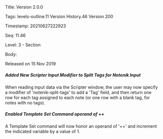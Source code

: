 Title:  Version 2.0.0

Tags:   levels-outline.11 Version History.46 Version 200

Timestamp: 20210627222923

Seq:    11.46

Level:  3 - Section

Body: 

Released on 15 Nov 2019
 
##### Added New Scripter Input Modifier to Split Tags for Notenik Input

When reading input data via the Scripter window, the user may now specify a modifier of 'notenik-split-tags' to add a 'Tag' field, and then return one row for each tag assigned to each note (or one row with a blank tag, for notes with no tags). 

 
##### Enabled Template Set Command operand of ++

A Template Set command will now honor an operand of '++' and increment the indicated variable by a value of 1.
